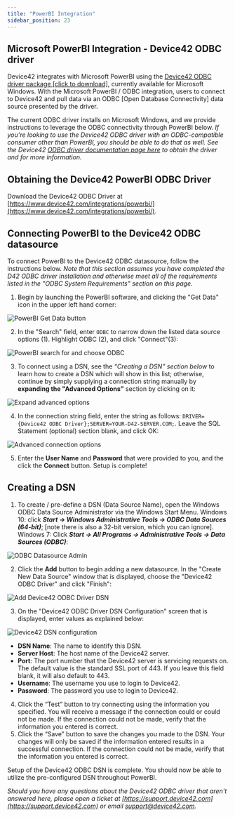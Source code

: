 ```yaml
---
title: "PowerBI Integration"
sidebar_position: 23
---
```


## Microsoft PowerBI Integration - Device42 ODBC driver

Device42 integrates with Microsoft PowerBI using the [Device42 ODBC driver package \[click to download\]](https://www.device42.com/miscellaneous-tools/), currently available for Microsoft Windows. With the Microsoft PowerBI / ODBC integration, users to connect to Device42 and pull data via an ODBC \[Open Database Connectivity\] data source presented by the driver.

The current ODBC driver installs on Microsoft Windows, and we provide instructions to leverage the ODBC connectivity through PowerBI below. _If you're looking to use the Device42 ODBC driver with an ODBC-compatible consumer other than PowerBI, you should be able to do that as well. See the Device42 [ODBC driver documentation page here](integration/external-integrations/odbc-driver-integration.md) to obtain the driver and for more information._

## Obtaining the Device42 PowerBI ODBC Driver

Download the Device42 ODBC Driver at [https://www.device42.com/integrations/powerbi/](https://www.device42.com/integrations/powerbi/).

## Connecting PowerBI to the Device42 ODBC datasource

To connect PowerBI to the Device42 ODBC datasource, follow the instructions below. _Note that this section assumes you have completed the D42 ODBC driver installation and otherwise meet all of the requirements listed in the "ODBC System Requirements" section on this page._

1. Begin by launching the PowerBI software, and clicking the "Get Data" icon in the upper left hand corner: 

![PowerBI Get Data button](/assets/images/powerBI-get-data.png)

2. In the "Search" field, enter `ODBC` to narrow down the listed data source options (1). Highlight ODBC (2), and click "Connect"(3): 

![PowerBI search for and choose ODBC](/assets/images/PowerBI_search_ODBC.png)

3. To connect using a DSN, see the _“Creating a DSN” section below_ to learn how to create a DSN which will show in this list; otherwise, continue by simply supplying a connection string manually by **expanding the "Advanced Options"** section by clicking on it: 

![Expand advanced options ](/assets/images/expand_advanced_options.png)

4. In the connection string field, enter the string as follows: `DRIVER={Device42 ODBC Driver};SERVER=YOUR-D42-SERVER.COM;`. Leave the SQL Statement (optional) section blank, and click OK: 

![Advanced connection options](/assets/images/powerBI_advanced_options.png)

5. Enter the **User Name** and **Password** that were provided to you, and the click the **Connect** button. Setup is complete!

## Creating a DSN

1. To create / pre-define a DSN (Data Source Name), open the Windows ODBC Data Source Administrator via the Windows Start Menu. Windows 10: click **_Start -> Windows Administrative Tools -> ODBC Data Sources (64-bit)_**; \[note there is also a 32-bit version, which you can ignore\]. Windows 7: Click **_Start -> All Programs -> Administrative Tools -> Data Sources (ODBC)_**: 

![ODBC Datasource Admin](/assets/images/ODBC_Datasource_Administrator.png)

2. Click the **Add** button to begin adding a new datasource. In the "Create New Data Source" window that is displayed, choose the "Device42 ODBC Driver" and click "Finish": 

![Add Device42 ODBC Driver DSN](/assets/images/add_device42_ODBC_driver_source.png)

3. On the "Device42 ODBC Driver DSN Configuration" screen that is displayed, enter values as explained below: 

![Device42 DSN configuration](/assets/images/DSN_Configuration_Screen.png)

- **DSN Name**: The name to identify this DSN.
- **Server Host**: The host name of the Device42 server.
- **Port**: The port number that the Device42 server is servicing requests on. The default value is the standard SSL port of 443. If you leave this field blank, it will also default to 443.
- **Username**: The username you use to login to Device42.
- **Password**: The password you use to login to Device42.

4. Click the “Test” button to try connecting using the information you specified. You will receive a message if the connection could or could not be made. If the connection could not be made, verify that the information you entered is correct.
5. Click the “Save” button to save the changes you made to the DSN. Your changes will only be saved if the information entered results in a successful connection. If the connection could not be made, verify that the information you entered is correct.

Setup of the Device42 ODBC DSN is complete. You should now be able to utilize the pre-configured DSN throughout PowerBI.

_Should you have any questions about the Device42 ODBC driver that aren't answered here, please open a ticket at [https://support.device42.com](https://support.device42.com) or email support@device42.com._
